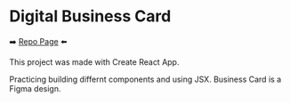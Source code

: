 # Digital Business Card   

➡️  [Repo Page](https://greg-r0driguez.github.io/business_card/)  ⬅️

This project was made with Create React App.

Practicing building differnt components and using JSX.
Business Card is a Figma design.
